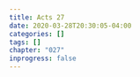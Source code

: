 ```yaml
---
title: Acts 27
date: 2020-03-28T20:30:05-04:00
categories: []
tags: []
chapter: "027"
inprogress: false
---
```


